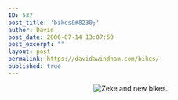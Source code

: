 ```yaml
---
ID: 537
post_title: 'bikes&#8230;'
author: David
post_date: 2006-07-14 13:07:50
post_excerpt: ""
layout: post
permalink: https://davidawindham.com/bikes/
published: true
---
```

<div align="center"><img align="middle" title="Zeke and new bikes.." alt="Zeke and new bikes.." src="http://davidawindham.com/bikezeke.JPG" /></div>